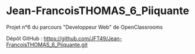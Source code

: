# Jean-FrancoisTHOMAS_6_Piiquante
Projet n°6 du parcours "Developpeur Web" de OpenClassrooms

Dépôt GitHub :
https://github.com/JFT49/Jean-FrancoisTHOMAS_6_Piiquante.git